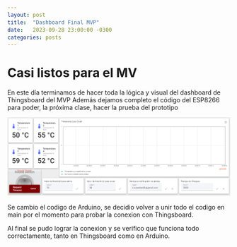 ```yaml
---
layout: post
title:  "Dashboard Final MVP"
date:   2023-09-28 23:00:00 -0300
categories: posts
---
```


# Casi listos para el MV

En este día terminamos de hacer toda la lógica y visual del dashboard de Thingsboard del MVP
Además dejamos completo el código del ESP8266 para poder, la próxima clase, hacer la prueba del prototipo

![dashboard](https://raw.githubusercontent.com/SisCom-PI2-2023-2/proyecto-keep-it-cool/main/docs/_posts/img/DashBoardMVPFinal.PNG)

Se cambio el codigo de Arduino, se decidio volver a unir todo el codigo en main por el momento para probar la conexion con Thingsboard.

Al final se pudo lograr la conexion y se verifico que funciona todo correctamente, tanto en Thingsboard como en Arduino.
